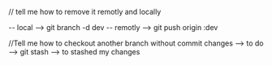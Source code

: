 // tell me how to remove it remotly and locally

-- local  --> git branch -d dev
-- remotly --> git push origin :dev

//Tell me how to checkout another branch without commit changes
--> to do --> git stash --> to stashed my changes
